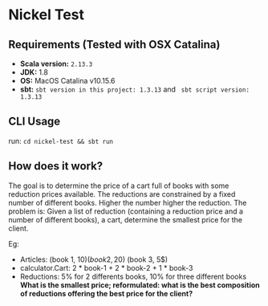 # Nickel Test

## Requirements (Tested with OSX Catalina)

* **Scala version:** `2.13.3`
* **JDK:** 1.8
* **OS:** MacOS Catalina v10.15.6
* **sbt:** `sbt version in this project: 1.3.13` and `
             sbt script version: 1.3.13`
             
## CLI Usage
run: `cd nickel-test && sbt run`

## How does it work?
The goal is to determine the price of a cart full of books with some reduction prices available.
The reductions are constrained by a fixed number of different books. Higher the number higher the reduction.
The problem is: Given a list of reduction (containing a reduction price and a number of different books), a cart, 
determine the smallest price for the client.

Eg: 
* Articles: (book 1, 10$) (book 2, 20$) (book 3, 5$)
* calculator.Cart: 2 * book-1 + 2 * book-2 + 1 * book-3
* Reductions: 5% for 2 differents books, 10% for three different books
**What is the smallest price; reformulated: what is the best composition of reductions offering the best price for the client?**